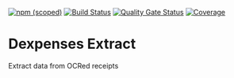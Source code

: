 [![npm (scoped)](https://img.shields.io/npm/v/@dexpenses/extract.svg)](https://www.npmjs.com/package/@dexpenses/extract)
[![Build Status](https://travis-ci.com/dexpenses/dexpenses-extract.svg?branch=master)](https://travis-ci.com/dexpenses/dexpenses-extract)
[![Quality Gate Status](https://sonarcloud.io/api/project_badges/measure?project=dexpenses-extract&metric=alert_status)](https://sonarcloud.io/dashboard?id=dexpenses-extract)
[![Coverage](https://sonarcloud.io/api/project_badges/measure?project=dexpenses-extract&metric=coverage)](https://sonarcloud.io/dashboard?id=dexpenses-extract)

# Dexpenses Extract

Extract data from OCRed receipts
